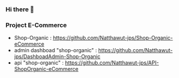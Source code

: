 ### Hi there 👋
### Project E-Commerce
*  Shop-Organic : https://github.com/Natthawut-jps/Shop-Organic-eCommerce
*  admin dashboad "shop-organic" : https://github.com/Natthawut-jps/DashboadAdmin-Shop-Organic
*  api "shop-organic" : https://github.com/Natthawut-jps/API-ShopOrganic-eCommerce

<!--
**Natthawut-jps/Natthawut-jps** is a ✨ _special_ ✨ repository because its `README.md` (this file) appears on your GitHub profile.

Here are some ideas to get you started:

- 🔭 I’m currently working on ...
- 🌱 I’m currently learning ...
- 👯 I’m looking to collaborate on ...
- 🤔 I’m looking for help with ...
- 💬 Ask me about ...
- 📫 How to reach me: ...
- 😄 Pronouns: ...
- ⚡ Fun fact: ...
-->
